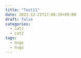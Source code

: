 ```yaml
---
title: "Test11"
date: 2021-12-21T17:08:19+09:00
draft: false
categories:
  - cat1
  - cat2
tags:
  - hoge
  - huga
---
```



